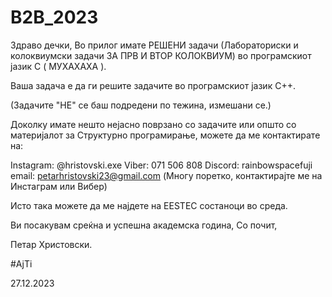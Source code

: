# B2B_2023
Здраво дечки, 
Во прилог имате РЕШЕНИ задачи (Лабораториски и колоквиумски задачи ЗА ПРВ И ВТОР КОЛОКВИУМ) 
во програмскиот јазик C ( МУХАХАХА ). 

Ваша задача е да ги решите задачите во програмскиот јазик C++.

(Задачите "НЕ" се баш подредени по тежина, измешани се.)

Доколку имате нешто нејасно поврзано со задачите или општо со материјалот за Структурно програмирање, 
можете да ме контактирате на:
 
Instagram: @hristovski.exe 
Viber: 071 506 808
Discord: rainbowspacefuji
email: petarhristovski23@gmail.com (Многу поретко, контактирајте ме на Инстаграм или Вибер)

Исто така можете да ме најдете на EESTEC состаноци во среда.

Ви посакувам среќна и успешна академска година,
Со почит,

Петар Христовски. 

#AjTi

27.12.2023 

